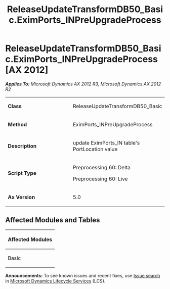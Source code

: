 ﻿---
title: ReleaseUpdateTransformDB50_Basic.EximPorts_INPreUpgradeProcess
TOCTitle: ReleaseUpdateTransformDB50_Basic.EximPorts_INPreUpgradeProcess
ms:assetid: 04d0e774-b29f-80cd-5fbc-d33f76748e93
ms:mtpsurl: https://msdn.microsoft.com/en-us/library/JJ684708(v=AX.60)
ms:contentKeyID: 49706404
ms.date: 05/18/2015
mtps_version: v=AX.60
---

# ReleaseUpdateTransformDB50\_Basic.EximPorts\_INPreUpgradeProcess [AX 2012]


_**Applies To:** Microsoft Dynamics AX 2012 R3, Microsoft Dynamics AX 2012 R2_

<table>
<colgroup>
<col style="width: 50%" />
<col style="width: 50%" />
</colgroup>
<tbody>
<tr class="odd">
<td><p><strong>Class</strong></p></td>
<td><p>ReleaseUpdateTransformDB50_Basic</p></td>
</tr>
<tr class="even">
<td><p><strong>Method</strong></p></td>
<td><p>EximPorts_INPreUpgradeProcess</p></td>
</tr>
<tr class="odd">
<td><p><strong>Description</strong></p></td>
<td><p>update EximPorts_IN table's PortLocation value</p></td>
</tr>
<tr class="even">
<td><p><strong>Script Type</strong></p></td>
<td><p>Preprocessing 60: Delta</p>
<p>Preprocessing 60: Live</p></td>
</tr>
<tr class="odd">
<td><p><strong>Ax Version</strong></p></td>
<td><p>5.0</p></td>
</tr>
</tbody>
</table>


## Affected Modules and Tables

<table>
<colgroup>
<col style="width: 100%" />
</colgroup>
<thead>
<tr class="header">
<th><p>Affected Modules</p></th>
</tr>
</thead>
<tbody>
<tr class="odd">
<td><p>Basic</p></td>
</tr>
</tbody>
</table>

  
**Announcements:** To see known issues and recent fixes, use [Issue search](http://go.microsoft.com/fwlink/?linkid=389258) in [Microsoft Dynamics Lifecycle Services](http://go.microsoft.com/fwlink/?linkid=306505) (LCS).

